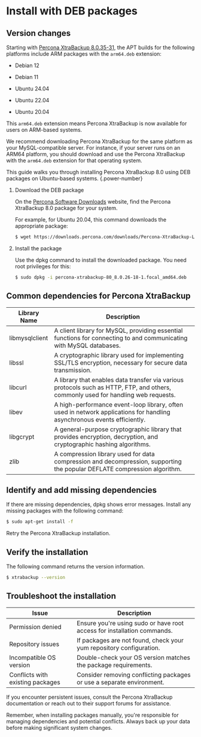 # Install with DEB packages

## Version changes

Starting with [Percona XtraBackup 8.0.35-31](release-notes/8.0/8.0.35-31.0.md), the APT builds for the following platforms include ARM packages with the `arm64.deb` extension:

* Debian 12

* Debian 11

* Ubuntu 24.04

* Ubuntu 22.04

* Ubuntu 20.04

This `arm64.deb` extension means Percona XtraBackup is now available for users on ARM-based systems.

We recommend downloading Percona XtraBackup for the same platform as your MySQL-compatible server. For instance, if your server runs on an ARM64 platform, you should download and use the Percona XtraBackup with the `arm64.deb` extension for that operating system.

This guide walks you through installing Percona XtraBackup 8.0 using DEB packages on Ubuntu-based systems.
{.power-number}

1. Download the DEB package

    On the [Percona Software Downloads](https://www.percona.com/downloads) website, find the Percona XtraBackup 8.0 package for your system. 

    For example, for Ubuntu 20.04, this command downloads the appropriate package:

    ```{.bash data-prompt="$"}
    $ wget https://downloads.percona.com/downloads/Percona-XtraBackup-LATEST/Percona-XtraBackup-8.0.26-18/binary/debian/focal/x86_64/percona-xtrabackup-80_8.0.26-18-1.focal_amd64.deb
    ```

2. Install the package

    Use the dpkg command to install the downloaded package. You need root privileges for this:

    ```{.bash data-prompt="$"}
    $ sudo dpkg -i percona-xtrabackup-80_8.0.26-18-1.focal_amd64.deb
    ```

## Common dependencies for Percona XtraBackup

| Library Name    | Description                                                                                              |
|-----------------|----------------------------------------------------------------------------------------------------------|
| libmysqlclient  | A client library for MySQL, providing essential functions for connecting to and communicating with MySQL databases. |
| libssl          | A cryptographic library used for implementing SSL/TLS encryption, necessary for secure data transmission. |
| libcurl         | A library that enables data transfer via various protocols such as HTTP, FTP, and others, commonly used for handling web requests. |
| libev           | A high-performance event-loop library, often used in network applications for handling asynchronous events efficiently. |
| libgcrypt       | A general-purpose cryptographic library that provides encryption, decryption, and cryptographic hashing algorithms. |
| zlib            | A compression library used for data compression and decompression, supporting the popular DEFLATE compression algorithm. |

## Identify and add missing dependencies

If there are missing dependencies, dpkg shows error messages. Install any missing packages with the following command:

```{.bash data-prompt="$"}
$ sudo apt-get install -f
```

Retry the Percona XtraBackup installation.

## Verify the installation

The following command returns the version information.

```{.bash data-prompt="$"}
$ xtrabackup --version
```

## Troubleshoot the installation

| Issue                         | Description                                                                 |
|-------------------------------|-----------------------------------------------------------------------------|
| Permission denied              | Ensure you're using sudo or have root access for installation commands.     |
| Repository issues              | If packages are not found, check your yum repository configuration.         |
| Incompatible OS version        | Double-check your OS version matches the package requirements.              |
| Conflicts with existing packages | Consider removing conflicting packages or use a separate environment.     |

If you encounter persistent issues, consult the Percona XtraBackup documentation or reach out to their support forums for assistance.

Remember, when installing packages manually, you're responsible for managing dependencies and potential conflicts. Always back up your data before making significant system changes.

